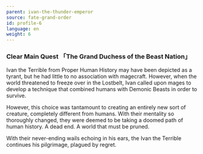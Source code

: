 ```yaml
---
parent: ivan-the-thunder-emperor
source: fate-grand-order
id: profile-6
language: en
weight: 6
---
```


### Clear Main Quest 「The Grand Duchess of the Beast Nation」

Ivan the Terrible from Proper Human History may have been depicted as a tyrant, but he had little to no association with magecraft. However, when the world threatened to freeze over in the Lostbelt, Ivan called upon mages to develop a technique that combined humans with Demonic Beasts in order to survive.

However, this choice was tantamount to creating an entirely new sort of creature, completely different from humans. With their mentality so thoroughly changed, they were deemed to be taking a doomed path of human history. A dead end. A world that must be pruned.

With their never-ending wails echoing in his ears, the Ivan the Terrible continues his pilgrimage, plagued by regret.
